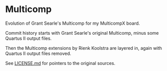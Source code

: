 # Multicomp
Evolution of Grant Searle's Multicomp for my MulticompX board.

Commit history starts with Grant Searle's original Multicomp, minus some Quartus II output files.

Then the Multicomp extensions by Rienk Koolstra are layered in, again with Quartus II output files removed.

See [LICENSE.md](LICENSE.md) for pointers to the original sources.